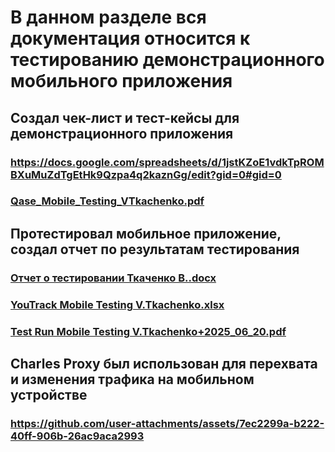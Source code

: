 # В данном разделе вся документация относится к тестированию демонстрационного мобильного приложения

## Создал чек-лист и тест-кейсы для демонстрационного приложения
### https://docs.google.com/spreadsheets/d/1jstKZoE1vdkTpROMBXuMuZdTgEtHk9Qzpa4q2kaznGg/edit?gid=0#gid=0
### [Qase_Mobile_Testing_VTkachenko.pdf](https://github.com/user-attachments/files/20836506/Qase_Mobile_Testing_VTkachenko.pdf)


## Протестировал мобильное приложение, создал отчет по результатам тестирования
### [Отчет о тестировании Ткаченко В..docx](https://github.com/user-attachments/files/20840135/default.docx)
### [YouTrack Mobile Testing V.Tkachenko.xlsx](https://github.com/user-attachments/files/20840152/YouTrack.Mobile.Testing.V.Tkachenko.xlsx)
### [Test Run Mobile Testing V.Tkachenko+2025_06_20.pdf](https://github.com/user-attachments/files/20840154/Test.Run.Mobile.Testing.V.Tkachenko%2B2025_06_20.pdf)

## Charles Proxy был использован для перехвата и изменения трафика  на мобильном устройстве
### https://github.com/user-attachments/assets/7ec2299a-b222-40ff-906b-26ac9aca2993

